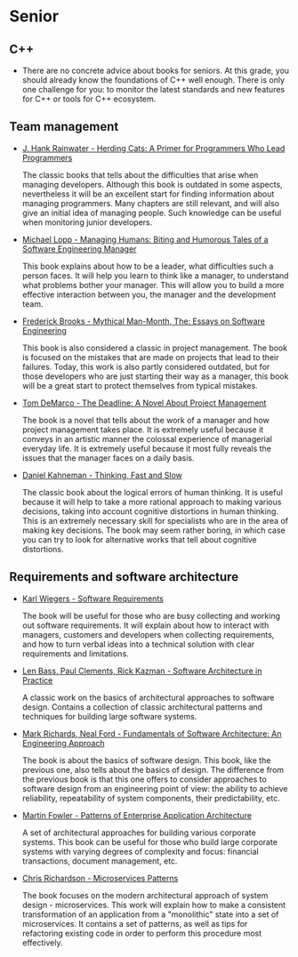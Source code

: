 # Senior

## C++

- There are no concrete advice about books for seniors. At this grade, you should already know the foundations of C++ well enough. There is only one challenge for you: to monitor the latest standards and new features for C++ or tools for C++ ecosystem.


## Team management

- [J. Hank Rainwater - Herding Cats: A Primer for Programmers Who Lead Programmers ](https://www.amazon.com/Herding-Cats-Primer-Programmers-Lead/dp/1590590171)

    The classic books that tells about the difficulties that arise when managing developers. Although this book is outdated in some aspects, nevertheless it will be an excellent start for finding information about managing programmers. Many chapters are still relevant, and will also give an initial idea of managing people. Such knowledge can be useful when monitoring junior developers.

- [Michael Lopp - Managing Humans: Biting and Humorous Tales of a Software Engineering Manager](https://www.amazon.com/Managing-Humans-Humorous-Software-Engineering/dp/1484221575)

    This book explains about how to be a leader, what difficulties such a person faces. It will help you learn to think like a manager, to understand what problems bother your manager. This will allow you to build a more effective interaction between you, the manager and the development team.

- [Frederick Brooks - Mythical Man-Month, The: Essays on Software Engineering](https://www.amazon.com/Mythical-Man-Month-Software-Engineering-Anniversary/dp/0201835959)

    This book is also considered a classic in project management. The book is focused on the mistakes that are made on projects that lead to their failures. Today, this work is also partly considered outdated, but for those developers who are just starting their way as a manager, this book will be a great start to protect themselves from typical mistakes.

- [Tom DeMarco - The Deadline: A Novel About Project Management](https://www.amazon.com/Deadline-Novel-About-Project-Management-ebook/dp/B006MN4RAS)

    The book is a novel that tells about the work of a manager and how project management takes place. It is extremely useful because it conveys in an artistic manner the colossal experience of managerial everyday life. It is extremely useful because it most fully reveals the issues that the manager faces on a daily basis.

- [Daniel Kahneman - Thinking, Fast and Slow](https://www.amazon.com/Thinking-Fast-Slow-Daniel-Kahneman/dp/0374533555)

    The classic book about the logical errors of human thinking. It is useful because it will help to take a more rational approach to making various decisions, taking into account cognitive distortions in human thinking. This is an extremely necessary skill for specialists who are in the area of making key decisions. The book may seem rather boring, in which case you can try to look for alternative works that tell about cognitive distortions.


## Requirements and software architecture

- [Karl Wiegers - Software Requirements](https://www.amazon.com/Software-Requirements-Developer-Best-Practices/dp/0735679665)

    The book will be useful for those who are busy collecting and working out software requirements. It will explain about how to interact with managers, customers and developers when collecting requirements, and how to turn verbal ideas into a technical solution with clear requirements and limitations.

- [Len Bass, Paul Clements, Rick Kazman - Software Architecture in Practice](https://www.amazon.com/Software-Architecture-Practice-SEI-Engineering/dp/0136886094)

    A classic work on the basics of architectural approaches to software design. Contains a collection of classic architectural patterns and techniques for building large software systems.

- [Mark Richards, Neal Ford - Fundamentals of Software Architecture: An Engineering Approach](https://www.amazon.com/Fundamentals-Software-Architecture-Comprehensive-Characteristics/dp/1492043451)

    The book is about the basics of software design. This book, like the previous one, also tells about the basics of design. The difference from the previous book is that this one offers to consider approaches to software design from an engineering point of view: the ability to achieve reliability, repeatability of system components, their predictability, etc.

- [Martin Fowler - Patterns of Enterprise Application Architecture](https://www.amazon.com/Patterns-Enterprise-Application-Architecture-Martin/dp/0321127420)

    A set of architectural approaches for building various corporate systems. This book can be useful for those who build large corporate systems with varying degrees of complexity and focus: financial transactions, document management, etc.

- [Chris Richardson - Microservices Patterns](https://www.amazon.com/Microservices-Patterns-examples-Chris-Richardson/dp/1617294543)

    The book focuses on the modern architectural approach of system design - microservices. This work will explain how to make a consistent transformation of an application from a "monolithic" state into a set of microservices. It contains a set of patterns, as well as tips for refactoring existing code in order to perform this procedure most effectively.